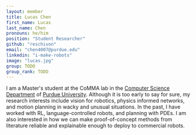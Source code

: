 ```yaml
---
layout: member
title: Lucas Chen
first_name: Lucas
last_name: Chen
pronouns: he/him
position: "Student Researcher"
github: "reschivon"
email: "chen4007@purdue.edu"
linkedin: "i-make-robots"
image: "lucas.jpg"
group: TODO
group_rank: TODO
---
```


I am a Master's student at the CoMMA lab in the [Computer Science Department](https://www.cs.purdue.edu/) of [Purdue University](https://www.purdue.edu/).
Although it is too early to say for sure, my research interests include vision for robotics, physics informed networks, and motion planning in wacky and unusual situations. In the past, I have worked with RL, language-controlled robots, and planning with PDEs.
I am also interested in how we can make proof-of-concept methods from literature reliable and explainable enough to deploy to commercial robots.
